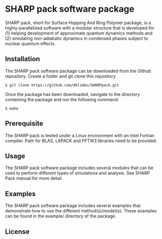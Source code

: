 # SHARP pack software package
SHARP pack, short for Surface Hopping And Ring Polymer package, is a highly-parallelized software with a modular structure that is developed for (1) helping development of approximate quantum dynamics methods and (2) simulating non-adiabatic dynamics in condensed phases subject to nuclear quantum effects.

## Installation
The SHARP pack software package can be downloaded from the Github repository. Create a folder and git clone this repository.
```
$ git clone https://github.com/dklimbu/SHARPpack.git
```

Once the package has been downloaded, navigate to the directory containing the package and run the following command:
```
$ make
```

## Prerequisite
The SHARP pack is tested under a Linux environment with an Intel Fortran compiler. Path for BLAS, LAPACK and FFTW3 libraries need to be provided.

## Usage
The SHARP pack software package includes several modules that can be used to perform different types of simulations and analysis. See SHARP Pack manual for more detail

## Examples
The SHARP pack software package includes several examples that demonstrate how to use the different method(s)/model(s). These examples can be found in the example/ directory of the package.

## License

